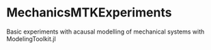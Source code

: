 # MechanicsMTKExperiments
Basic experiments with acausal modelling of mechanical systems with ModelingToolkit.jl
